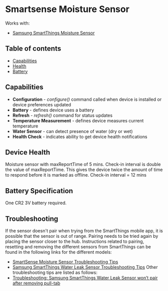 # Smartsense Moisture Sensor



Works with: 

* [Samsung SmartThings Moisture Sensor](https://shop.smartthings.com/#!/products/samsung-smartthings-water-leak-sensor)

## Table of contents

* [Capabilities](#capabilities)
* [Health](#device-health)
* [Battery](#battery-specification)

## Capabilities

* **Configuration** - _configure()_ command called when device is installed or device preferences updated
* **Battery** - defines device uses a battery
* **Refresh** - _refresh()_ command for status updates
* **Temperature Measurement** - defines device measures current temperature
* **Water Sensor** - can detect presence of water (dry or wet)
* **Health Check** - indicates ability to get device health notifications

## Device Health

Moisture sensor with maxReportTime of 5 mins.
Check-in interval is double the value of maxReportTime. 
This gives the device twice the amount of time to respond before it is marked as offline.
Check-in interval = 12 mins

## Battery Specification

One CR2 3V battery required.

## Troubleshooting

If the sensor doesn't pair when trying from the SmartThings mobile app, it is possible that the sensor is out of range.
Pairing needs to be tried again by placing the sensor closer to the hub.
Instructions related to pairing, resetting and removing the different sensors from SmartThings can be found in the following links
for the different models:
* [SmartSense Moisture Sensor Troubleshooting Tips](https://support.smartthings.com/hc/en-us/articles/202847044-SmartSense-Moisture-Sensor)
* [Samsung SmartThings Water Leak Sensor Troubleshooting Tips](https://support.smartthings.com/hc/en-us/articles/205957630)
Other troubleshooting tips are listed as follows:
* [Troubleshooting: Samsung SmartThings Water Leak Sensor won’t pair after removing pull-tab](https://support.smartthings.com/hc/en-us/articles/204966616-Troubleshooting-Samsung-SmartThings-device-won-t-pair-after-removing-pull-tab)
